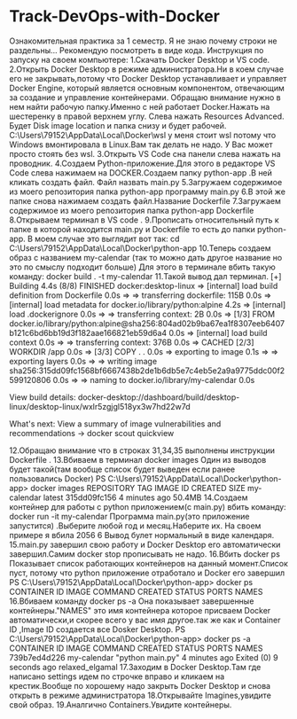 # Track-DevOps-with-Docker
Ознакомительная практика за 1 семестр.
   Я не знаю почему строки не раздельны... Рекомендую посмотреть в виде кода.
Инструкция по запуску на своем компьютере:
1.Скачать Docker Desktop  и VS code.
2.Открыть Docker Desktop в режиме администратора.Ни в коем случае его не закрывать,потому что Docker Desktop устанавливает и управляет Docker Engine,
который является основным компонентом, отвечающим за создание и управление контейнерами. 
Обращаю внимание нужно в нем найти рабочую папку.Именно с ней работает Docker.Нажать на шестеренку в правой верхнем углу.
Слева нажать Resources Advanced.
 Будет Disk image location и папка снизу и будет рабочей.
 C:\Users\79152\AppData\Local\Docker\wsl   у меня стоит wsl потому что Windows вмонтировала в Linux.Вам так делать не надо.
 У Вас может просто стоять без wsl.
3.Открыть VS Code сна панели слева нажать на проводник.
4.Создаем Python-приложение.Для этого в редакторе VS Code слева  нажимаем на DOCKER.Создаем папку python-app .В ней кликать создать файл.
  Файл назвать main.py
5.Загружаем содержимое из моего репозитория папка python-app программу main.py
6.В этой же папке снова нажимаем создать файл.Название Dockerfile 
7.Загружаем содержимое из моего репозитория  папка python-app Dockerfile
8.Открываем терминал в VS code .
9.Прописать относительный путь к папке в которой находится main.py и Dockerfile то есть до папки python-app.
В моем случае это выглядит вот так:
cd C:\Users\79152\AppData\Local\Docker\python-app
10.Теперь создаем образ с названием my-calendar (так то можно дать другое название но это по смыслу подходит больше)
   Для этого в терминале вбить такую команду: docker build . -t my-calendar
11.Такой вывод дал терминал.
[+] Building 4.4s (8/8) FINISHED                                                                                                                  docker:desktop-linux
 => [internal] load build definition from Dockerfile                                                                                                              0.0s
 => => transferring dockerfile: 115B                                                                                                                              0.0s
 => [internal] load metadata for docker.io/library/python:alpine                                                                                                  4.2s
 => [internal] load .dockerignore                                                                                                                                 0.0s
 => => transferring context: 2B                                                                                                                                   0.0s
 => [1/3] FROM docker.io/library/python:alpine@sha256:804ad02b9ba67ea1f8307eeb6407b121c6bd6bb19d3f182aae166821eb59d6a4                                            0.0s 
 => [internal] load build context                                                                                                                                 0.0s
 => => transferring context: 376B                                                                                                                                 0.0s 
 => CACHED [2/3] WORKDIR /app                                                                                                                                     0.0s 
 => [3/3] COPY . .                                                                                                                                                0.0s 
 => exporting to image                                                                                                                                            0.1s 
 => => exporting layers                                                                                                                                           0.0s 
 => => writing image sha256:315dd09fc1568bf6667438b2de1b6db5e7c4eb5e2a9a9775ddc00f2599120806                                                                      0.0s 
 => => naming to docker.io/library/my-calendar                                                                                                                    0.0s 

View build details: docker-desktop://dashboard/build/desktop-linux/desktop-linux/wxlr5zgjgl518yx3w7hd22w7d

What's next:
    View a summary of image vulnerabilities and recommendations → docker scout quickview


12.Обращаю внимание что в строках 31,34,35 выполнены инструкции Dockerfile .
13.Вбиваем в терминал docker images
Один из выводов будет такой(там  вообще список будет  выведен если ранее пользовались Docker) 
PS C:\Users\79152\AppData\Local\Docker\python-app>  docker images
REPOSITORY                                                                   TAG       IMAGE ID       CREATED         SIZE
my-calendar                                                                  latest    315dd09fc156   4 minutes ago   50.4MB
14.Создаем контейнер для работы с python приложением(с main.py)
вбить команду:
docker run -it my-calendar 
Программа main.py(это приложение запустится) .Выберите любой год и месяц.Наберите их.
На своем примере я вбила 2056 6 
Вывод булет нормальный в виде календаря.
15.main.py завершил свою работу и Docker Desktop его автоматически завершил.Самим docker stop прописывать не надо.
16.Вбить docker ps 
Показывает список работающих контейнеров на данный момент.Список пуст, потому что python приложение отработало и Docker его завершил
PS C:\Users\79152\AppData\Local\Docker\python-app> docker ps
CONTAINER ID   IMAGE     COMMAND   CREATED   STATUS    PORTS     NAMES
16.Вбиваем команду docker ps -a 
Она показывает завершенные контейнеры."NAMES" это имя контейнера которое присваем Docker автоматически,и скорее всего у вас
имя другое.так же как и Container ID ,Image ID создается все Dosker Desktop.
PS C:\Users\79152\AppData\Local\Docker\python-app> docker ps -a
CONTAINER ID   IMAGE          COMMAND                  CREATED         STATUS                      PORTS                  NAMES
739b7ed4d226   my-calendar    "python main.py"         4 minutes ago   Exited (0) 9 seconds ago                           relaxed_elgamal
17.Заходим в Docker Desktop.Там где написано settings идем по строчке вправо и кликаем на крестик.Вообще по хорошему надо закрыть Docker Desktop и снова открыть в режиме администратора
18.Открывайте Imagines,увидите свой образ.
19.Аналгично Containers.Увидите контейнеры.


